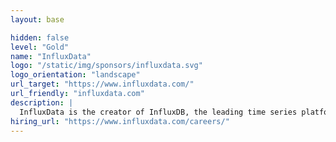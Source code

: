 ```yaml
---
layout: base

hidden: false
level: "Gold"
name: "InfluxData"
logo: "/static/img/sponsors/influxdata.svg"
logo_orientation: "landscape"
url_target: "https://www.influxdata.com/"
url_friendly: "influxdata.com"
description: |
  InfluxData is the creator of InfluxDB, the leading time series platform. We empower developers and organizations, such as Cisco, IBM, Siemens and Tesla, to build real-time IoT, analytics, and cloud applications with time-stamped data. Our technology is purpose-built to handle the massive volumes of data produced by sensors, systems, or applications that change over time. Easy to start and scale, InfluxDB gives developers time to focus on the features and functionalities that give their apps a competitive edge. InfluxData is headquartered in San Francisco, with a workforce distributed worldwide. For more information, visit www.influxdata.com.
hiring_url: "https://www.influxdata.com/careers/"
---
```


